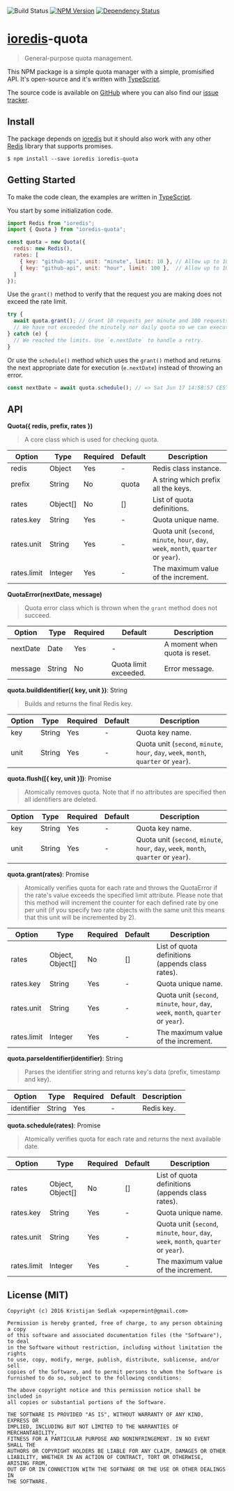 ![Build Status](https://travis-ci.org/xpepermint/ioredis-quota.svg?branch=master)&nbsp;[![NPM Version](https://badge.fury.io/js/ioredis-quota.svg)](https://badge.fury.io/js/ioredis-quota)&nbsp;[![Dependency Status](https://gemnasium.com/xpepermint/ioredis-quota.svg)](https://gemnasium.com/xpepermint/ioredis-quota)

# [ioredis](https://github.com/luin/ioredis)-quota

> General-purpose quota management.

This NPM package is a simple quota manager with a simple, promisified API. It's open-source and it's written with  [TypeScript](https://www.typescriptlang.org).

The source code is available on [GitHub](https://github.com/xpepermint/ioredis-quota) where you can also find our [issue tracker](https://github.com/xpepermint/ioredis-quota/blob/master/issues).

## Install

The package depends on [ioredis](https://github.com/luin/ioredis) but it should also work with any other [Redis](http://redis.io) library that supports promises.

```
$ npm install --save ioredis ioredis-quota
```

## Getting Started

To make the code clean, the examples are written in [TypeScript](https://www.typescriptlang.org/).

You start by some initialization code.

```js
import Redis from "ioredis";
import { Quota } from "ioredis-quota";

const quota = new Quota({
  redis: new Redis(),
  rates: [
    { key: "github-api", unit: "minute", limit: 10 }, // Allow up to 10 requests per minute.
    { key: "github-api", unit: "hour", limit: 100 },  // Allow up to 100 requests per hour.
  ]
});
```

Use the `grant()` method to verify that the request you are making does not exceed the rate limit.

```js
try {
  await quota.grant(); // Grant 10 requests per minute and 100 requests per hour.
  // We have not exceeded the minutely nor daily quota so we can execute a request.
} catch (e) {
  // We reached the limits. Use `e.nextDate` to handle a retry.
}
```

Or use the `schedule()` method which uses the `grant()` method and returns the next appropriate date for execution (`e.nextDate`) instead of throwing an error.

```js
const nextDate = await quota.schedule(); // => Sat Jun 17 14:58:57 CEST 2017
```

## API

**Quota({ redis, prefix, rates })**

> A core class which is used for checking quota.

| Option | Type | Required | Default | Description
|--------|------|----------|---------|------------
| redis | Object | Yes | - | Redis class instance.
| prefix | String | No | quota | A string which prefix all the keys.
| rates | Object[] | No | [] | List of quota definitions.
| rates.key | String | Yes | - | Quota unique name.
| rates.unit | String | Yes | - | Quota unit (`second`, `minute`, `hour`, `day`, `week`, `month`, `quarter` or `year`).
| rates.limit | Integer | Yes | - | The maximum value of the increment.

**QuotaError(nextDate, message)**

> Quota error class which is thrown when the `grant` method does not succeed.

| Option | Type | Required | Default | Description
|--------|------|----------|---------|------------
| nextDate | Date | Yes | - | A moment when quota is reset.
| message | String | No | Quota limit exceeded. | Error message.

**quota.buildIdentifier({ key, unit })**: String

> Builds and returns the final Redis key.

| Option | Type | Required | Default | Description
|--------|------|----------|---------|------------
| key | String | Yes | - | Quota key name.
| unit | String | Yes | - | Quota unit (`second`, `minute`, `hour`, `day`, `week`, `month`, `quarter` or `year`).

**quota.flush([{ key, unit }])**: Promise

> Atomically removes quota. Note that if no attributes are specified then all identifiers are deleted.

| Option | Type | Required | Default | Description
|--------|------|----------|---------|------------
| key | String | Yes | - | Quota key name.
| unit | String | Yes | - | Quota unit (`second`, `minute`, `hour`, `day`, `week`, `month`, `quarter` or `year`).

**quota.grant(rates)**: Promise<void>

> Atomically verifies quota for each rate and throws the QuotaError if the rate's value exceeds the specified limit attribute. Please note that this method will increment the counter for each defined rate by one per unit (if you specify two rate objects with the same unit this means that this unit will be incremented by 2).

| Option | Type | Required | Default | Description
|--------|------|----------|---------|------------
| rates | Object, Object[] | No | [] | List of quota definitions (appends class rates).
| rates.key | String | Yes | - | Quota unique name.
| rates.unit | String | Yes | - | Quota unit (`second`, `minute`, `hour`, `day`, `week`, `month`, `quarter` or `year`).
| rates.limit | Integer | Yes | - | The maximum value of the increment.

**quota.parseIdentifier(identifier)**: String

> Parses the identifier string and returns key's data (prefix, timestamp and key).

| Option | Type | Required | Default | Description
|--------|------|----------|---------|------------
| identifier | String | Yes | - | Redis key.

**quota.schedule(rates)**: Promise<Date>

> Atomically verifies quota for each rate and returns the next available date.

| Option | Type | Required | Default | Description
|--------|------|----------|---------|------------
| rates | Object, Object[] | No | [] | List of quota definitions (appends class rates).
| rates.key | String | Yes | - | Quota unique name.
| rates.unit | String | Yes | - | Quota unit (`second`, `minute`, `hour`, `day`, `week`, `month`, `quarter` or `year`).
| rates.limit | Integer | Yes | - | The maximum value of the increment.

## License (MIT)

```
Copyright (c) 2016 Kristijan Sedlak <xpepermint@gmail.com>

Permission is hereby granted, free of charge, to any person obtaining a copy
of this software and associated documentation files (the "Software"), to deal
in the Software without restriction, including without limitation the rights
to use, copy, modify, merge, publish, distribute, sublicense, and/or sell
copies of the Software, and to permit persons to whom the Software is
furnished to do so, subject to the following conditions:

The above copyright notice and this permission notice shall be included in
all copies or substantial portions of the Software.

THE SOFTWARE IS PROVIDED "AS IS", WITHOUT WARRANTY OF ANY KIND, EXPRESS OR
IMPLIED, INCLUDING BUT NOT LIMITED TO THE WARRANTIES OF MERCHANTABILITY,
FITNESS FOR A PARTICULAR PURPOSE AND NONINFRINGEMENT. IN NO EVENT SHALL THE
AUTHORS OR COPYRIGHT HOLDERS BE LIABLE FOR ANY CLAIM, DAMAGES OR OTHER
LIABILITY, WHETHER IN AN ACTION OF CONTRACT, TORT OR OTHERWISE, ARISING FROM,
OUT OF OR IN CONNECTION WITH THE SOFTWARE OR THE USE OR OTHER DEALINGS IN
THE SOFTWARE.
```
